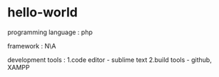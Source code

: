 # hello-world

 programming language : php

 framework : N\A

 development tools : 
	 1.code editor - sublime text
	 2.build tools - github, XAMPP